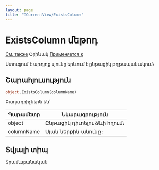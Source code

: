 ```yaml
---
layout: page
title: "ICurrentView/ExistsColumn"
---
```


# ExistsColumn մեթոդ

[См. также](../ICurrentView.md) Օրինակ [Применяется к](../ICurrentView.md)


Ստուգում է արդյոք սյունը երևում է ընթացիկ թղթապանակում։


## Շարահյուսություն

``` vb
object.ExistsColumn(columnName)
```
Բաղադրիչներն են՝

  
| Պարամետր | Նկարագրություն |
|--|--|
| object | Ընթացիկ դիտելու ձևի հղում։  |
| columnName | Սյան ներքին անունը։  |

## Տվյալի տիպ

Տրամաբանական 
